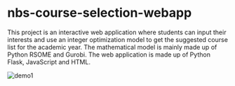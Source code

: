 ﻿# nbs-course-selection-webapp
This project is an interactive web application where students can input their interests and use an integer optimization model to get the suggested course list for the academic year. The mathematical model is mainly made up of Python RSOME and Gurobi. The web application is made up of Python Flask, JavaScript and HTML. 
 
![demo1](https://github.com/QuanPham19/nbs-course-selection-webapp/assets/106662700/9825ddfe-6a6f-49ea-b84e-5be2cf8152b9)
